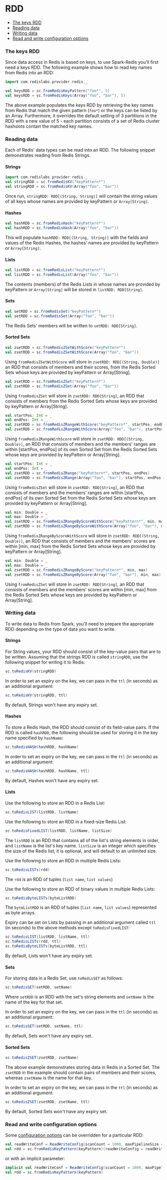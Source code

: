 
# RDD

  - [The keys RDD](#the-keys-rdd)
  - [Reading data](#reading-data)
  - [Writing data](#writing-data)
  - [Read and write configuration options](#read-and-write-configuration-options)

### The keys RDD
Since data access in Redis is based on keys, to use Spark-Redis you'll first need a keys RDD.  The following example shows how to read key names from Redis into an RDD:
```scala
import com.redislabs.provider.redis._

val keysRDD = sc.fromRedisKeyPattern("foo*", 5)
val keysRDD = sc.fromRedisKeys(Array("foo", "bar"), 5)
```

The above example populates the keys RDD by retrieving the key names from Redis that match the given pattern (`foo*`) or the keys can be listed by an Array. Furthermore, it overrides the default setting of 3 partitions in the RDD with a new value of 5 - each partition consists of a set of Redis cluster hashslots contain the matched key names.

### Reading data

Each of Redis' data types can be read into an RDD. The following snippet demonstrates reading from Redis Strings.

#### Strings

```scala
import com.redislabs.provider.redis._
val stringRDD = sc.fromRedisKV("keyPattern*")
val stringRDD = sc.fromRedisKV(Array("foo", "bar"))
```

Once run, `stringRDD: RDD[(String, String)]` will contain the string values of all keys whose names are provided by keyPattern or `Array[String]`.

#### Hashes
```scala
val hashRDD = sc.fromRedisHash("keyPattern*")
val hashRDD = sc.fromRedisHash(Array("foo", "bar"))
```

This will populate `hashRDD: RDD[(String, String)]` with the fields and values of the Redis Hashes, the hashes' names are provided by keyPattern or `Array[String]`.

#### Lists
```scala
val listRDD = sc.fromRedisList("keyPattern*")
val listRDD = sc.fromRedisList(Array("foo", "bar"))
```
The contents (members) of the Redis Lists in whose names are provided by keyPattern or `Array[String]` will be stored in `listRDD: RDD[String]`.

#### Sets
```scala
val setRDD = sc.fromRedisSet("keyPattern*")
val setRDD = sc.fromRedisSet(Array("foo", "bar"))
```

The Redis Sets' members will be written to `setRDD: RDD[String]`.

#### Sorted Sets
```scala
val zsetRDD = sc.fromRedisZSetWithScore("keyPattern*")
val zsetRDD = sc.fromRedisZSetWithScore(Array("foo", "bar"))
```

Using `fromRedisZSetWithScore` will store in `zsetRDD: RDD[(String, Double)]` an RDD that consists of members and their scores, from the Redis Sorted Sets whose keys are provided by keyPattern or Array[String].

```scala
val zsetRDD = sc.fromRedisZSet("keyPattern*")
val zsetRDD = sc.fromRedisZSet(Array("foo", "bar"))
```

Using `fromRedisZSet` will store in `zsetRDD: RDD[String]`, an RDD that consists of members from the Redis Sorted Sets whose keys are provided by keyPattern or Array[String].

```scala
val startPos: Int = _
val endPos: Int = _
val zsetRDD = sc.fromRedisZRangeWithScore("keyPattern*", startPos, endPos)
val zsetRDD = sc.fromRedisZRangeWithScore(Array("foo", "bar"), startPos, endPos)
```

Using `fromRedisZRangeWithScore` will store in `zsetRDD: RDD[(String, Double)]`, an RDD that consists of members and the members' ranges are within [startPos, endPos] of its own Sorted Set from the Redis Sorted Sets whose keys are provided by keyPattern or Array[String].

```scala
val startPos: Int = _
val endPos: Int = _
val zsetRDD = sc.fromRedisZRange("keyPattern*", startPos, endPos)
val zsetRDD = sc.fromRedisZRange(Array("foo", "bar"), startPos, endPos)
```

Using `fromRedisZSet` will store in `zsetRDD: RDD[String]`, an RDD that consists of members and the members' ranges are within [startPos, endPos] of its own Sorted Set from the Redis Sorted Sets whose keys are provided by keyPattern or Array[String].

```scala
val min: Double = _
val max: Double = _
val zsetRDD = sc.fromRedisZRangeByScoreWithScore("keyPattern*", min, max)
val zsetRDD = sc.fromRedisZRangeByScoreWithScore(Array("foo", "bar"), min, max)
```

Using `fromRedisZRangeByScoreWithScore` will store in `zsetRDD: RDD[(String, Double)]`, an RDD that consists of members and the members' scores are within [min, max] from the Redis Sorted Sets whose keys are provided by keyPattern or Array[String].

```scala
val min: Double = _
val max: Double = _
val zsetRDD = sc.fromRedisZRangeByScore("keyPattern*", min, max)
val zsetRDD = sc.fromRedisZRangeByScore(Array("foo", "bar"), min, max)
```

Using `fromRedisZSet` will store in `zsetRDD: RDD[String]`, an RDD that consists of members and the members' scores are within [min, max] from the Redis Sorted Sets whose keys are provided by keyPattern or Array[String].

### Writing data
To write data to Redis from Spark, you'll need to prepare the appropriate RDD depending on the type of data you want to write.

#### Strings
For String values, your RDD should consist of the key-value pairs that are to be written. Assuming that the strings RDD is called `stringRDD`, use the following snippet for writing it to Redis:

```scala
sc.toRedisKV(stringRDD)
```

In order to set an expiry on the key, we can pass in the `ttl` (in seconds) as an additional argument:

```scala
sc.toRedisKV(stringRDD, ttl)
```

By default, Strings won't have any expiry set.

#### Hashes
To store a Redis Hash, the RDD should consist of its field-value pairs. If the RDD is called `hashRDD`, the following should be used for storing it in the key name specified by `hashName`:

```scala
sc.toRedisHASH(hashRDD, hashName)
```
In order to set an expiry on the key, we can pass in the `ttl` (in seconds) as an additional argument:

```scala
sc.toRedisHASH(hashRDD, hashName, ttl)
```

By default, Hashes won't have any expiry set.

#### Lists
Use the following to store an RDD in a Redis List:

```scala
sc.toRedisLIST(listRDD, listName)
```

Use the following to store an RDD in a fixed-size Redis List:

```scala
sc.toRedisFixedLIST(listRDD, listName, listSize)
```

The `listRDD` is an RDD that contains all of the list's string elements in order, and `listName` is the list's key name.
`listSize` is an integer which specifies the size of the Redis list; it is optional, and will default to an unlimited size.

Use the following to store an RDD in multiple Redis Lists:

```scala
sc.toRedisLISTs(rdd)
```

The `rdd` is an RDD of tuples (`list name`, `list values`)

Use the following to store an RDD of binary values in multiple Redis Lists:

```scala
sc.toRedisByteLISTs(byteListRDD)
```

The `byteListRDD` is an RDD of tuples (`list name`, `list values`) represented as byte arrays. 

Expiry can be set on Lists by passing in an additional argument called `ttl` (in seconds) to the above methods except `toRedisFixedLIST`:
```scala
sc.toRedisLIST(listRDD, listName, ttl)
sc.toRedisLISTs(rdd, ttl)
sc.toRedisByteLISTs(byteListRDD, ttl)
```

By default, Lists won't have any expiry set.

#### Sets
For storing data in a Redis Set, use `toRedisSET` as follows:

```scala
sc.toRedisSET(setRDD, setName)
```

Where `setRDD` is an RDD with the set's string elements and `setName` is the name of the key for that set.

In order to set an expiry on the key, we can pass in the `ttl` (in seconds) as an additional argument:

```scala
sc.toRedisSET(setRDD, setName, ttl)
```

By default, Sets won't have any expiry set.

#### Sorted Sets
```scala
sc.toRedisZSET(zsetRDD, zsetName)
```

The above example demonstrates storing data in Redis in a Sorted Set. The `zsetRDD` in the example should contain pairs of members and their scores, whereas `zsetName` is the name for that key.

In order to set an expiry on the key, we can pass in the `ttl` (in seconds) as an additional argument:

```scala
sc.toRedisZSET(zsetRDD, zsetName, ttl)
```

By default, Sorted Sets won't have any expiry set.

### Read and write configuration options

Some [configuration options](configuration.md) can be overridden for a particular RDD:

```scala
val readWriteConf = ReadWriteConfig(scanCount = 1000, maxPipelineSize = 1000)
val rdd = sc.fromRedisKeyPattern(keyPattern)(readWriteConfig = readWriteConf) 
```

or with an implicit parameter:

```scala
implicit val readWriteConf = ReadWriteConfig(scanCount = 1000, maxPipelineSize = 1000)
val rdd = sc.fromRedisKeyPattern(keyPattern)
```
